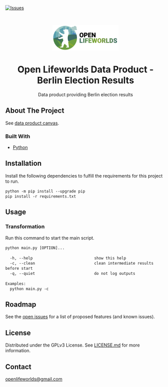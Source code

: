 [![Issues](https://img.shields.io/github/issues/open-lifeworlds/open-lifeworlds-data-product-berlin-15-minute-city)](https://github.com/open-lifeworlds/open-lifeworlds-data-product-berlin-15-minute-city/issues)

<br />
<p align="center">
  <a href="https://github.com/open-lifeworlds/open-lifeworlds-data-product-berlin-15-minute-city">
    <img src="logo_with_text.png" alt="Logo" height="80">
  </a>

  <h1 align="center">Open Lifeworlds Data Product - Berlin Election Results</h1>

  <p align="center">
    Data product providing Berlin election results</a>
  </p>
</p>

## About The Project

See [data product canvas](docs/data-product-canvas.md).

### Built With

* [Python](https://www.python.org/)

## Installation

Install the following dependencies to fulfill the requirements for this project to run.

```shell script
python -m pip install --upgrade pip
pip install -r requirements.txt
```

## Usage

### Transformation

Run this command to start the main script.

```shell script
python main.py [OPTION]...

  -h, --help                           show this help
  -c, --clean                          clean intermediate results before start
  -q, --quiet                          do not log outputs

Examples:
  python main.py -c
```

## Roadmap

See the [open issues](https://github.com/open-lifeworlds/open-lifeworlds-data-product-berlin-15-minute-city/issues) for a list of proposed features (and
 known issues).

## License

Distributed under the GPLv3 License. See [LICENSE.md](./LICENSE.md) for more information.

## Contact

openlifeworlds@gmail.com
